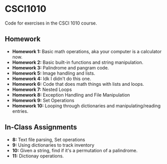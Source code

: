 # CSCI1010
Code for exercises in the CSCI 1010 course.
## Homework
- **Homework 1:** Basic math operations, aka your computer is a calculator now.
- **Homework 2:** Basic built-in functions and string manipulation.
- **Homework 3:** Palindrome and pangram code.
- **Homework 5:** Image handling and lists.
- **Homework 4:** Idk I didn't do this one.
- **Homework 6:** Code that does math things with lists and loops.
- **Homework 7:** Nested Loops
- **Homework 8:** Exception Handling and File Manipulation
- **Homework 9:** Set Operations
- **Homework 10:** Looping through dictionaries and manipulating/reading entries.

## In-Class Assignments
- **8:** Text file parsing, Set operations
- **9:** Using dictionaries to track inventory
- **10:** Given a string, find if it's a permutation of a palindrome.
- **11:** Dictionay operations.
